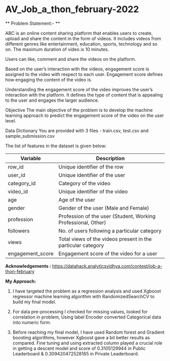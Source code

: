 # AV_Job_a_thon_february-2022

**
Problem Statement:- **

ABC is an online content sharing platform that enables users to create, upload and share the content in the form of videos. It includes videos from different genres like entertainment, education, sports, technology and so on. The maximum duration of video is 10 minutes.

Users can like, comment and share the videos on the platform.

Based on the user’s interaction with the videos, engagement score is assigned to the video with respect to each user. Engagement score defines how engaging the content of the video is.

Understanding the engagement score of the video improves the user’s interaction with the platform. It defines the type of content that is appealing to the user and engages the larger audience.

Objective
The main objective of the problem is to develop the machine learning approach to predict the engagement score of the video on the user level.

Data Dictionary
You are provided with 3 files - train.csv, test.csv and sample_submission.csv

The list of features in the dataset is given below:

| **Variable** |	**Description** |
|----------|---------------|
| row_id	| Unique identifier of the row|
| user_id	| Unique identifier of the user
| category_id |	Category of the video|
| video_id |	Unique identifier of the video |
| age |	Age of the user|
| gender |	Gender of the user (Male and Female)|
| profession|	Profession of the user (Student, Working Professional, Other)|
|followers |	No. of users following a particular category|
| views |	Total views of the videos present in the particular category |
| engagement_score |	Engagement score of the video for a user |


**Acknowledgements :**
https://datahack.analyticsvidhya.com/contest/job-a-thon-february

**My Approach:**

1.	I have targeted the problem as a regression analysis and used Xgboost regressor machine learning algorithm with RandomizedSearchCV  to build my final model.
2.	For data pre-processing I checked for missing values, looked for correlation in  problem, Using label Encoder converted Categorical data into numeric form.

3.	Before reaching my final model, I have used Random forest and Gradient boosting algorithms, however Xgboost gave a bit better results as compared.
Fine tuning and using extracted column played a crucial role in getting a descent model and score of 0.3105129944 in Public Leaderboard & 0.309420472528165 in Private Leaderboard.


